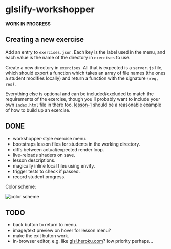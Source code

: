 # glslify-workshopper

**WORK IN PROGRESS**

## Creating a new exercise

Add an entry to `exercises.json`. Each key is the label used in the menu, and
each value is the name of the directory in `exercises` to use.

Create a new directory in `exercises`. All that is expected is a `server.js`
file, which should export a function which takes an array of file names (the
ones a student modifies locally) and return a function with the signature
`(req, res)`.

Everything else is optional and can be included/excluded to match the
requirements of the exercise, though you'll probably want to include your own
`index.html` file in there too. [lesson-1](exercises/lesson-1) should be a
reasonable example of how to build up an exercise.

## DONE

* workshopper-style exercise menu.
* bootstraps lesson files for students in the working directory.
* diffs between actual/expected render loop.
* live-reloads shaders on save.
* lesson descriptions.
* magically inline local files using envify.
* trigger tests to check if passed.
* record student progress.

Color scheme:

![color scheme](http://imgur.com/mcbbaNt.png)

## TODO

* back button to return to menu.
* image/text preview on hover for lesson menu?
* make the exit button work.
* in-browser editor, e.g. like [glsl.heroku.com](http://glsl.heroku.com)?
  low priority perhaps...
